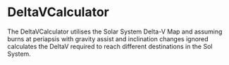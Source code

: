 # DeltaVCalculator
The DeltaVCalculator utilises the Solar System Delta-V Map and assuming burns at periapsis with gravity assist and inclination changes ignored calculates the DeltaV required to reach different destinations in the Sol System.
